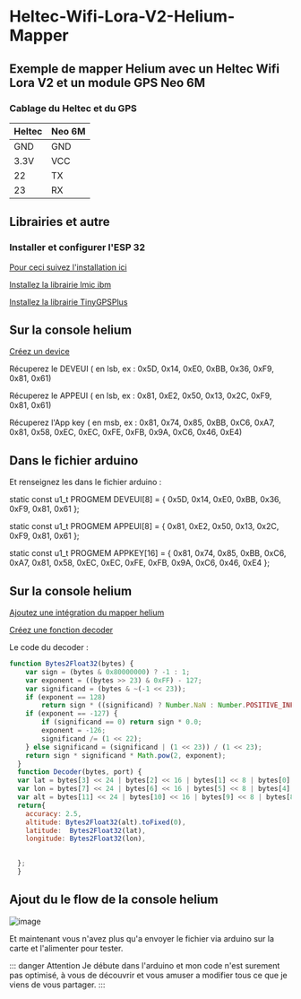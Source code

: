 # Heltec-Wifi-Lora-V2-Helium-Mapper

## Exemple de mapper Helium avec un Heltec Wifi Lora V2 et un module GPS Neo 6M

### Cablage du Heltec et du GPS

| Heltec | Neo 6M 
|-----------|-----------|
| GND | GND |
| 3.3V | VCC |
| 22 | TX |
| 23 | RX |

## Librairies et autre

### Installer et configurer l'ESP 32

[Pour ceci suivez l'installation ici](https://github.com/helium/devdocs/blob/master/devices/arduino-quickstart/heltec-wifi-lora-32-v2.md)


[Installez la librairie lmic ibm](https://www.arduino.cc/reference/en/libraries/ibm-lmic-framework/)

[Installez la librairie TinyGPSPlus](https://www.arduino.cc/reference/en/libraries/tinygpsplus/)

## Sur la console helium

[Créez un device](https://docs.helium.com/use-the-network/console/adding-devices/)

Récuperez le DEVEUI ( en lsb, ex : 0x5D, 0x14, 0xE0, 0xBB, 0x36, 0xF9, 0x81, 0x61)

Récuperez le APPEUI ( en lsb, ex : 0x81, 0xE2, 0x50, 0x13, 0x2C, 0xF9, 0x81, 0x61)

Récuperez l'App key ( en msb, ex : 0x81, 0x74, 0x85, 0xBB, 0xC6, 0xA7, 0x81, 0x58, 0xEC, 0xEC, 0xFE, 0xFB, 0x9A, 0xC6, 0x46, 0xE4)

## Dans le fichier arduino
Et renseignez les dans le fichier arduino : 


static const u1_t PROGMEM DEVEUI[8] = { 0x5D, 0x14, 0xE0, 0xBB, 0x36, 0xF9, 0x81, 0x61 };

static const u1_t PROGMEM APPEUI[8] = { 0x81, 0xE2, 0x50, 0x13, 0x2C, 0xF9, 0x81, 0x61 };

static const u1_t PROGMEM APPKEY[16] = { 0x81, 0x74, 0x85, 0xBB, 0xC6, 0xA7, 0x81, 0x58, 0xEC, 0xEC, 0xFE, 0xFB, 0x9A, 0xC6, 0x46, 0xE4 };


## Sur la console helium

[Ajoutez une intégration du mapper helium](https://docs.helium.com/use-the-network/coverage-mapping/mappers-quickstart/)

[Créez une fonction decoder](https://docs.helium.com/use-the-network/console/functions)

Le code du decoder : 
```javascript
function Bytes2Float32(bytes) {
    var sign = (bytes & 0x80000000) ? -1 : 1;
    var exponent = ((bytes >> 23) & 0xFF) - 127;
    var significand = (bytes & ~(-1 << 23));
    if (exponent == 128)
        return sign * ((significand) ? Number.NaN : Number.POSITIVE_INFINITY);
    if (exponent == -127) {
        if (significand == 0) return sign * 0.0;
        exponent = -126;
        significand /= (1 << 22);
    } else significand = (significand | (1 << 23)) / (1 << 23);
    return sign * significand * Math.pow(2, exponent);
  }
  function Decoder(bytes, port) {
  var lat = bytes[3] << 24 | bytes[2] << 16 | bytes[1] << 8 | bytes[0];
  var lon = bytes[7] << 24 | bytes[6] << 16 | bytes[5] << 8 | bytes[4];
  var alt = bytes[11] << 24 | bytes[10] << 16 | bytes[9] << 8 | bytes[8];
  return{
    accuracy: 2.5,
    altitude: Bytes2Float32(alt).toFixed(0),
    latitude:  Bytes2Float32(lat),
    longitude: Bytes2Float32(lon),
    

  };
  }
  ```
  ## Ajout du le flow de la console helium
  
  ![image](https://user-images.githubusercontent.com/85999010/154266973-5ed3b287-c8e2-4100-8c9a-7d90387eb367.png)


Et maintenant vous n'avez plus qu'a envoyer le fichier via arduino sur la carte et l'alimenter pour tester.

::: danger Attention
Je débute dans l'arduino et mon code n'est surement pas optimisé, à vous de découvrir et vous amuser a modifier tous ce que je viens de vous partager.
:::
